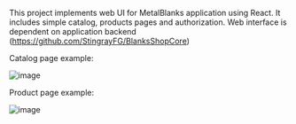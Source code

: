 This project implements web UI for MetalBlanks application using React. It includes simple catalog, products pages and authorization. Web interface is dependent on application backend (https://github.com/StingrayFG/BlanksShopCore)

Catalog page example:

![image](https://github.com/StingrayFG/BlanksShopUI/assets/54187585/80860495-01a4-4659-8cf2-2bd4a144655b)


Product page example:

![image](https://github.com/StingrayFG/BlanksShopUI/assets/54187585/acf744bb-9a73-4f7e-b6ba-e42a1cad89e3)


